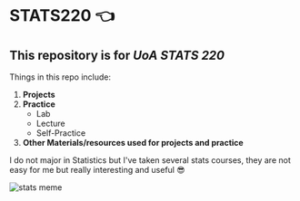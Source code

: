 # STATS220 :point_left:
## This repository is for *UoA STATS 220*

Things in this repo include:
1. **Projects**
2. **Practice**
    - Lab
    - Lecture
    - Self-Practice
3. **Other Materials/resources used for projects and practice**

I do not major in Statistics but I've taken several stats courses, they are not easy for me but really interesting and useful :sunglasses:

![stats meme](https://i.imgur.com/oJSx1YR.gif)
